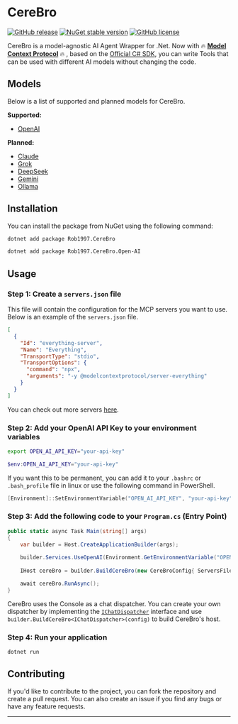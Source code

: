 # CereBro
[![GitHub release](https://img.shields.io/github/v/release/rob1997/CereBro?include_prereleases)](https://github.com/rob1997/CereBro/releases)
[![NuGet stable version](https://img.shields.io/nuget/v/Rob1997.CereBro)](https://www.nuget.org/packages/Rob1997.CereBro/)
[![GitHub license](https://img.shields.io/github/license/rob1997/CereBro)](https://opensource.org/licenses/MIT)

CereBro is a model-agnostic AI Agent Wrapper for .Net. Now with 🔥 **[Model Context Protocol](https://modelcontextprotocol.io/)** 🔥 , based on the [Official C# SDK](https://github.com/modelcontextprotocol/csharp-sdk), you can write Tools that can be used with different AI models without changing the code.

## Models

Below is a list of supported and planned models for CereBro.

**Supported:**

- [OpenAI](https://github.com/rob1997/CereBro/tree/main/src/CereBro.Open-AI/#cerebroopen-ai)

**Planned:**

- [Claude](https://claude.ai/)
- [Grok](https://x.ai/)
- [DeepSeek](https://www.deepseek.com/)
- [Gemini](https://gemini.google.com/)
- [Ollama](https://ollama.com/)

## Installation

You can install the package from NuGet using the following command:

```bash
dotnet add package Rob1997.CereBro

dotnet add package Rob1997.CereBro.Open-AI
```

## Usage

### Step 1: Create a `servers.json` file

This file will contain the configuration for the MCP servers you want to use. Below is an example of the `servers.json` file.

```json
[
  {
    "Id": "everything-server",
    "Name": "Everything",
    "TransportType": "stdio",
    "TransportOptions": {
      "command": "npx",
      "arguments": "-y @modelcontextprotocol/server-everything"
    }
  }
]
```
You can check out more servers [here](https://github.com/modelcontextprotocol/servers/).

### Step 2: Add your OpenAI API Key to your environment variables

```bash
export OPEN_AI_API_KEY="your-api-key"
```

```powershell
$env:OPEN_AI_API_KEY="your-api-key"
```

If you want this to be permanent, you can add it to your `.bashrc` or `.bash_profile` file in linux or use the following command in PowerShell.

```powershell
[Environment]::SetEnvironmentVariable("OPEN_AI_API_KEY", "your-api-key", "User")
```

### Step 3: Add the following code to your `Program.cs` (Entry Point)

```csharp
public static async Task Main(string[] args)
{
    var builder = Host.CreateApplicationBuilder(args);
    
    builder.Services.UseOpenAI(Environment.GetEnvironmentVariable("OPEN_AI_API_KEY"), "gpt-4o-mini");
            
    IHost cereBro = builder.BuildCereBro(new CereBroConfig{ ServersFilePath = "./servers.json" });

    await cereBro.RunAsync();
}
```

CereBro uses the Console as a chat dispatcher. You can create your own dispatcher by implementing the [`IChatDispatcher`](https://github.com/rob1997/CereBro/blob/main/src/CereBro/IChatDispatcher.cs) interface and use `builder.BuildCereBro<IChatDispatcher>(config)` to build CereBro's host.

### Step 4: Run your application

```bash
dotnet run
```

## Contributing

If you'd like to contribute to the project, you can fork the repository and create a pull request. You can also create an issue if you find any bugs or have any feature requests.

---